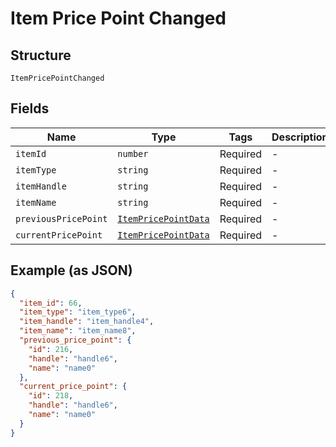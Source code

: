 
# Item Price Point Changed

## Structure

`ItemPricePointChanged`

## Fields

| Name | Type | Tags | Description |
|  --- | --- | --- | --- |
| `itemId` | `number` | Required | - |
| `itemType` | `string` | Required | - |
| `itemHandle` | `string` | Required | - |
| `itemName` | `string` | Required | - |
| `previousPricePoint` | [`ItemPricePointData`](../../doc/models/item-price-point-data.md) | Required | - |
| `currentPricePoint` | [`ItemPricePointData`](../../doc/models/item-price-point-data.md) | Required | - |

## Example (as JSON)

```json
{
  "item_id": 66,
  "item_type": "item_type6",
  "item_handle": "item_handle4",
  "item_name": "item_name8",
  "previous_price_point": {
    "id": 216,
    "handle": "handle6",
    "name": "name0"
  },
  "current_price_point": {
    "id": 218,
    "handle": "handle6",
    "name": "name0"
  }
}
```

